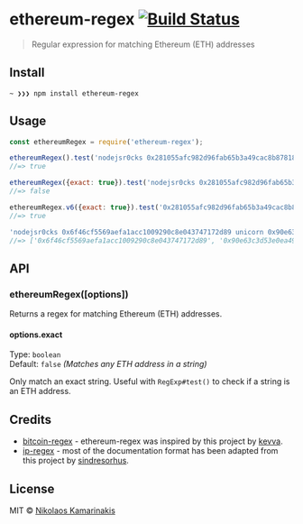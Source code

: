 # ethereum-regex [![Build Status](https://travis-ci.org/k4m4/ethereum-regex.svg?branch=master)](https://travis-ci.org/k4m4/ethereum-regex)

> Regular expression for matching Ethereum (ETH) addresses


## Install

```
~ ❯❯❯ npm install ethereum-regex
```


## Usage

```js
const ethereumRegex = require('ethereum-regex');

ethereumRegex().test('nodejsr0cks 0x281055afc982d96fab65b3a49cac8b878184cb16');
//=> true

ethereumRegex({exact: true}).test('nodejsr0cks 0x281055afc982d96fab65b3a49cac8b878184cb16 foo');
//=> false

ethereumRegex.v6({exact: true}).test('0x281055afc982d96fab65b3a49cac8b878184cb16');
//=> true

'nodejsr0cks 0x6f46cf5569aefa1acc1009290c8e043747172d89 unicorn 0x90e63c3d53e0ea496845b7a03ec7548b70014a91 rainbow'.match(ethereumRegex());
//=> ['0x6f46cf5569aefa1acc1009290c8e043747172d89', '0x90e63c3d53e0ea496845b7a03ec7548b70014a91']
```


## API

### ethereumRegex([options])

Returns a regex for matching Ethereum (ETH) addresses.

#### options.exact

Type: `boolean`<br>
Default: `false` *(Matches any ETH address in a string)*

Only match an exact string. Useful with `RegExp#test()` to check if a string is an ETH address.


## Credits

- [bitcoin-regex](https://github.com/kevva/bitcoin-regex) - ethereum-regex was inspired by this project by [kevva](https://github.com/kevva).
- [ip-regex](https://github.com/sindresorhus/ip-regex) - most of the documentation format has been adapted from this project by [sindresorhus](https://github.com/sindresorhus).


## License

MIT © [Nikolaos Kamarinakis](https://nikolaskama.me)